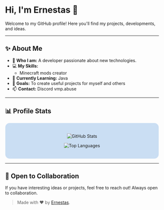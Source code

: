 # Hi, I'm Ernestas 👋

Welcome to my GitHub profile! Here you'll find my projects, developments, and ideas.

---

## ✨ About Me

- 🌟 **Who I am:** A developer passionate about new technologies.
- 💻 **My Skills:**
  - Minecraft mods creator
- 🌱 **Currently Learning:** Java
- 🎯 **Goals:** To create useful projects for myself and others
- 📫 **Contact:** Discord vmp.abuse

---

## 📊 Profile Stats

<div align="center" style="backdrop-filter: blur(10px); background-color: rgba(0, 102, 204, 0.2); padding: 20px; border-radius: 15px; border: 1px solid rgba(255, 255, 255, 0.6);">

![GitHub Stats](https://github-readme-stats.vercel.app/api?username=izzo3oh3&show_icons=true&theme=radical)

![Top Languages](https://github-readme-stats.vercel.app/api/top-langs/?username=izzo3oh3&layout=compact&theme=radical)

</div>

---

## 🤝 Open to Collaboration

If you have interesting ideas or projects, feel free to reach out! Always open to collaboration.

> Made with ❤️ by [Ernestas](https://github.com/izzo3oh3).
